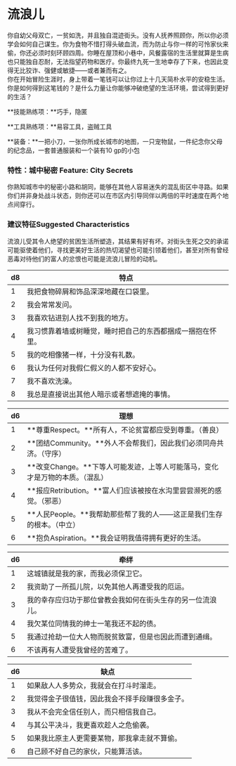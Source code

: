 # 流浪儿

你自幼父母双亡，一贫如洗，并且独自混迹街头。没有人抚养照顾你，所以你必须学会如何自己谋生。你为食物不惜打得头破血流，而为防止与你一样的可怜家伙来偷，你还必须时刻环顾四周。你睡在屋顶和小巷中，风餐露宿的生活里就算是生病也只能独自忍耐，无法指望药物和医疗。你最终九死一生地幸存了下来，也因此变得无比狡诈、强健或敏捷——或者兼而有之。\
你在开始冒险生涯时，身上带着一笔钱可以让你过上十几天简朴水平的安稳生活。你是如何得到这笔钱的？是什么力量让你能够冲破绝望的生活环境，尝试得到更好的生活？

**技能熟练项：**巧手，隐匿

**工具熟练项：**易容工具，盗贼工具

**装备：**一把小刀，一张你所成长城市的地图，一只宠物鼠，一件纪念你父母的纪念品，一套普通服装和一个装有10 gp的小包

### **特性：城中秘密** **Feature: City Secrets**

你熟知城市中的秘密小路和胡同，能够在其他人容易迷失的混乱街区中寻路。如果你们并非身处战斗状态，则你还可以在市区内引导同伴以两倍的平时速度在两个地点间穿行。

### **建议特征Suggested Characteristics**

流浪儿受其令人绝望的贫困生活所塑造，其结果有好有坏。对街头生死之交的承诺可能驱使着他们，寻找更美好生活的热切渴望也可能引领着他们，甚至对所有曾经恶毒对待他们的富人的忿恨也可能是流浪儿冒险的动机。

| **d8** | **特点**                        |
| ------ | ----------------------------- |
| 1      | 我把食物碎屑和饰品深深地藏在口袋里。            |
| 2      | 我会常常发问。                       |
| 3      | 我喜欢钻进别人找不到我的地方。               |
| 4      | 我习惯靠着墙或树睡觉，睡时把自己的东西都捆成一捆抱在怀里。 |
| 5      | 我的吃相像猪一样，十分没有礼数。              |
| 6      | 我认为任何对我假仁假义的人都不安好心。           |
| 7      | 我不喜欢洗澡。                       |
| 8      | 我总是直接说出其他人暗示或者想遮掩的事情。         |

| **d6** | **理想**                                      |
| ------ | ------------------------------------------- |
| 1      | **尊重Respect。**所有人，不论贫富都应受到尊重。（善良）           |
| 2      | **团结Community。**外人不会帮我们，因此我们必须同舟共济。（守序）     |
| 3      | **改变Change。**下等人可能发迹，上等人可能落马，变化才是万物的本质。（混乱） |
| 4      | **报应Retribution。**富人们应该被按在水沟里尝尝濒死的感觉。（邪恶）   |
| 5      | **人民People。**我帮助那些帮了我的人——这正是我们生存的根本。（中立）    |
| 6      | **抱负Aspiration。**我会证明我值得拥有更好的生活。            |

| **d6** | **牵绊**                        |
| ------ | ----------------------------- |
| 1      | 这城镇就是我的家，而我必须保卫它。             |
| 2      | 我资助了一所孤儿院，以免其他人再遭受我的厄运。       |
| 3      | 我的幸存应归功于那位曾教会我如何在街头生存的另一位流浪儿。 |
| 4      | 我欠某位同情我的绅士一笔我还不起的债。           |
| 5      | 我通过抢劫一位大人物而脱贫致富，但是也因此而遭到通缉。   |
| 6      | 不该再有人遭受我曾经的苦难了。               |

| **d6** | **缺点**                  |
| ------ | ----------------------- |
| 1      | 如果敌人人多势众，我就会在打斗时溜走。     |
| 2      | 我觉得金子很值钱，因此我会不择手段赚很多金子。 |
| 3      | 我从不会完全信任别人，而只相信我自己。     |
| 4      | 与其公平决斗，我更喜欢趁人之危偷袭。      |
| 5      | 如果我比原主人更需要某物，那我拿走就不算偷。  |
| 6      | 自己顾不好自己的家伙，只能算活该。       |
